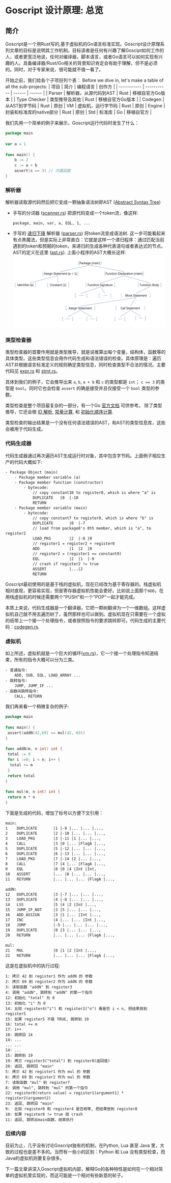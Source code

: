 # Goscript 设计原理: 总览

## 简介

Goscript是一个用Rust写的,基于虚拟机的Go语言标准实现。Goscript设计原理系列文章的目标是说明其工作机制。目标读者是任何有兴趣了解Goscipt如何工作的人，或者更宽泛地说，任何对编译器，脚本语言，或者Go语言可以如何实现有兴趣的人。具备编译器/Rust/Go相关的背景知识肯定会有助于理解，但不是必须的。同时，对于专家来说，很可能就不值一看了。

开始之前，我们给各个子项目列个表：
Before we dive in, let's make a table of all the sub-projects:
| 项目 |            简介 | 编程语言 | 创作方 |
| ----------- |         ----------- | ------ |  ------ |
| Parser | 解析器，从源代码到AST | Rust | 移植自官方Go版本 |
| Type Checker | 类型推导及其他  | Rust | 移植自官方Go版本 |
| Codegen | 从AST到字节码 | Rust | 原创
| VM | 虚拟机，运行字节码 | Rust | 原创
| Engine | 封装和标准库的native部分 | Rust | 原创
| Std | 标准库 | Go | 移植自官方 |

我们先用一个简单的例子来展示，Goscript运行代码时发生了什么：

```go
package main

var a = 1

func main() {
    b := 2
    c := a + b
    assert(c == 3) // 内置函数
}
```

### 解析器

解析器读取源代码然后把它变成一颗抽象语法树即AST ([Abstract Syntax Tree](https://en.wikipedia.org/wiki/Abstract_syntax_tree))

- 手写的分词器 ([scanner.rs](https://github.com/oxfeeefeee/goscript/blob/master/parser/src/scanner.rs)) 把源代码变成一个token流，像这样:

    ```text
    package, main, var, a, EQL, 1, ...
    ```

- 手写的 [递归下降](https://en.wikipedia.org/wiki/Recursive_descent_parser) 解析器 ([parser.rs](https://github.com/oxfeeefeee/goscript/blob/master/parser/src/parser.rs)) 将token流变成语法树. 这一步可能看起来有点黑魔法，但是实际上非常直白：它就是这样一个递归程序：通过匹配当前遇到的token和预期的token，来递归的生成各种代表语句或者表达式的节点。AST的定义在这里 ([ast.rs](https://github.com/oxfeeefeee/goscript/blob/master/parser/src/ast.rs)). 上面小程序的AST大概长这样:
    ![ast](../img/ast.jpeg)

### 类型检查器

类型检查器的首要作用就是类型推导，就是说推算出每个变量，结构体，函数等的具体类型。这些类型信息会用作代码生成和语法错误的检查。具体原理是：遍历AST并根据语言标准定义的规则确定类型信息，同时检查类型不合法的情况。主要代码见 [expr.rs](https://github.com/oxfeeefeee/goscript/blob/master/types/src/check/expr.rs) 和 [stmt.rs](https://github.com/oxfeeefeee/goscript/blob/master/types/src/check/stmt.rs)。

具体到我们的例子，它会推导出来 `a`, `b`, `a + b` 和 `c` 的类型都是 `int`； `c == 3` 的类型是 `bool`。同时它也会检查 `assert` 的确是接受并且仅接受一个  `bool` 类型的参数。

类型检查是整个项目最复杂的一部分，有一个Go [官方文档](https://go.googlesource.com/example/+/HEAD/gotypes/go-types.md) 可供参考。 除了类型推导，它还会做 [ID 解析](https://github.com/oxfeeefeee/goscript/blob/master/types/src/check/resolver.rs), [常量计算](https://github.com/oxfeeefeee/goscript/blob/master/types/src/constant.rs), 和 [初始化顺序计算](https://github.com/oxfeeefeee/goscript/blob/master/types/src/check/initorder.rs).

类型检查的输出结果是一个没有任何语法错误的AST，和AST的类型信息库，这些会被用于代码生成。

### 代码生成器

代码生成器通过再次遍历AST生成运行时对象，其中包含字节码。上面例子相应生产的代码大概如下:

```text
- Package Object (main)
    - Package member variable (a)
    - Package member function (constructor)
        - bytecode: 
            // copy constant10 to register0, which is where "a" is
            DUPLICATE   |0  |-10 
            RETURN          
    - Package member variable (main)
        - bytecode:
            // copy constant7 to register0, which is where "b" is
            DUPLICATE       |0  |-7 
            // load from package8's 0th member, which is "a", to register2 
            LOAD_PKG        |2  |-8 |0
            // register1 = register2 + register0
            ADD             |1  |2  |0
            // register2 = (register1 == constant9)
            EQL             |2  |1  |-9
            // crash if register2 != true
            ASSERT          |...|2  
            RETURN          
```

Goscript最初使用的是基于栈的虚拟机，现在已经改为基于寄存器的。栈虚拟机相对直观，更容易实现，但是寄存器虚拟机性能会更好。比如说上面那个`ADD`，在用栈虚拟机的时候还需要两个"PUSH"和一个"POP"一起才能完成。

本质上来说，代码生成器是一个翻译器，它把一颗树翻译为一个一维数组。这样虚拟机自己就不用去遍历树了，虽然那样也可以做到。虚拟机现在只需要在一个虚拟的纸带上一个接一个处理指令，或者按照指令的要求跳转即可。代码生成的主要代码：[codegen.rs](https://github.com/oxfeeefeee/goscript/blob/master/codegen/src/codegen.rs).

### 虚拟机

如上所述，虚拟机就是一个巨大的循环([vm.rs](https://github.com/oxfeeefeee/goscript/blob/master/vm/src/vm.rs))，它一个接一个处理指令知道结束，所有的指令大概可以分为三类。

```text
- 普通指令:
    ADD, SUB, EQL, LOAD_ARRAY ...
- 跳转指令:
    JUMP, JUMP_IF ...
- 函数间跳转指令:
    CALL, RETURN
```

我们再来看一个稍微复杂的例子:

```go
package main

func main() {
 assert(addN(42,69) == mul(42, 69))
}

func addN(m, n int) int {
 total := 0
 for i :=0; i < n; i++ {
  total += m
 }
 return total
}

func mul(m, n int) int {
 return m * n
}
```

下面是生成的代码，增加了标号以方便下文引用：

```text
main:
1    DUPLICATE       |1 |-9 |... |... |...,
2    DUPLICATE       |2 |-10 |... |... |...,
3    LOAD_PKG        |3 |-11 |1 |... |...,
4    CALL            |3 |0 |... |FlagA |...,
5    DUPLICATE       |5 |-12 |... |... |...,
6    DUPLICATE       |6 |-13 |... |... |...,
7    LOAD_PKG        |7 |-14 |2 |... |...,
8    CALL            |7 |4 |... |FlagA |...,
9    EQL             |8 |0 |4 |Int |Int,
10   ASSERT          |... |8 |... |... |...,
11   RETURN          |... |... |... |FlagA |...,

addN:
12   DUPLICATE       |3 |-7 |... |... |...,
13   DUPLICATE       |4 |-8 |... |... |...,
14   LSS             |5 |4 |2 |Int |...,
15   JUMP_IF_NOT     |3 |5 |... |... |...,
16   ADD_ASSIGN      |3 |1 |... |Int |...,
17   INC             |4 |... |... |Int |...,
18   JUMP            |-5 |... |... |... |...,
19   DUPLICATE       |0 |3 |... |... |...,
20   RETURN          |... |... |... |FlagA |...,

mul:
21   MUL             |0 |1 |2 |Int |...,
22   RETURN          |... |... |... |FlagA |...,
```

这是在虚拟机中的执行过程:

```text
1: 拷贝 42 到 register1 作为 addN 的 参数
2: 拷贝 69 到 register2 作为 addN 的 参数
3: 读取函数 "addN" 到 register3
4: 调用 "addN", 跳转到 "addN" 的第一个指令
12: 初始化 "total" 为 0
13: 初始化 "i" 为 0
14: 比较 register4("i") 和 register2("n") 看是否 i < n, 把结果放到 register5
15: 如果 register5 不是 TRUE, 跳转到 19
16: total += m
17: i++
18: 跳转回 14
14: ...
... ...
14: ...
15: 跳转到 19
19: 拷贝 register3("total") 到 register0(返回值)
20: 返回, 跳转回 "main"
5: 拷贝 42 到 register1 作为 mul 的 参数
6: 拷贝 69 到 register2 作为 mul 的 参数
7: 读取函数 "mul" 到 register7
8: 调用 "mul", 跳转到 "mul" 的第一个指令
22: register0(return value) = register1(argument1) * register2(argument2)
23: 返回, 跳转回 "main"
9:  比较 register0 和 register4 是否相等, 把结果放到 register8
10: 如果 register8 != true 就 crash
11: 返回, 跳转出main函数，结束执行
```

### 后续内容

目前为止，几乎没有讨论Goscript独有的机制，在Python, Lua 甚至 Java 里，大致的过程也是差不多的。当然有一些小的区别：Python 和 Lua 没有类型检查，而Java的虚拟机则要复杂很多。

下一篇文章讲深入Goscript虚拟机内部，解释Go的各种特性是如何在一个相对简单的虚拟机里实现的，而这可能是一个相对有些新意的轮子。
